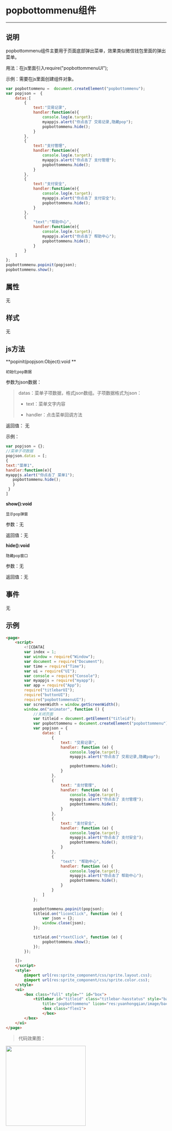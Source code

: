 # popbottommenu组件  

----------

<h2 id="cid_0">说明</h2>

popbottommenu组件主要用于页面底部弹出菜单，效果类似微信钱包里面的弹出菜单。  

用法：在js里面引入require("popbottommenuUI");  

示例：需要在js里面创建组件对象。  
   
```javascript
var popbottommenu =  document.createElement("popbottommenu");
var popjson =  {
    datas:[
        {
            text:"交易记录",
            handler:function(e){
                console.log(e.target);
                myappjs.alert("你点击了 交易记录,隐藏pop");
                popbottommenu.hide(); 
            }
        },
        {
            text:"支付管理",
            handler:function(e){
                console.log(e.target);
                myappjs.alert("你点击了 支付管理");
                popbottommenu.hide();
            }
        },
        {
            text:"支付安全",
            handler:function(e){
                console.log(e.target);
                myappjs.alert("你点击了 支付安全");
                popbottommenu.hide();
            }
        },
        {
            "text":"帮助中心",
            handler:function(e){
                console.log(e.target);
                myappjs.alert("你点击了 帮助中心");
                popbottommenu.hide();
            }
        }
    ]
};
popbottommenu.popinit(popjson);
popbottommenu.show(); 

``` 
  
<h2 id="cid_1">属性</h2>

无

 
<h2 id="cid_2">样式</h2>

无  

<h2 id="cid_3">js方法</h2>

**popinit(popjson:Object):void **

<code>初始化pop数据</code>

参数为json数据：

> datas：菜单子项数据，格式json数组。子项数据格式为json：  
> 
> - text：菜单文字内容  
> 
> - handler：点击菜单回调方法  

返回值： 无

示例：

```javascript
var popjson = {};
//菜单子项数据
popjson.datas = [;
{
text:"菜单1", 
handler:function(e){
myappjs.alert("你点击了 菜单1");
   popbottommenu.hide();
   }
 }
]
```


**show():void**

<code>显示pop弹窗 </code>

参数：无

返回值：无

**hide():void**

<code>隐藏pop窗口</code>

参数：无

返回值：无


<h2 id="cid_4">事件</h2>

无


<h2 id="cid_5">示例</h2>

```html
<page>
    <script>
        <![CDATA[
        var index = 1;
        var window = require("Window");
        var document = require("Document");
        var time = require("Time");
        var ui = require("UI");
        var console = require("Console");
        var myappjs = require("myapp");
        var app = require("App");
        require("titlebarUI");
        require("buttonUI");
        require("popbottommenuUI");
        var screenWidth = window.getScreenWidth();
        window.on("animator", function () {
            //关闭页面
            var titleid = document.getElement("titleid");
            var popbottommenu = document.createElement("popbottommenu");
            var popjson = {
                datas: [
                    {
                        text: "交易记录",
                        handler: function (e) {
                            console.log(e.target);
                            myappjs.alert("你点击了 交易记录,隐藏pop");

                            popbottommenu.hide();
                        }
                    },
                    {
                        text: "支付管理",
                        handler: function (e) {
                            console.log(e.target);
                            myappjs.alert("你点击了 支付管理");
                            popbottommenu.hide();
                        }
                    },
                    {
                        text: "支付安全",
                        handler: function (e) {
                            console.log(e.target);
                            myappjs.alert("你点击了 支付安全");
                            popbottommenu.hide();
                        }
                    },
                    {
                        "text": "帮助中心",
                        handler: function (e) {
                            console.log(e.target);
                            myappjs.alert("你点击了 帮助中心");
                            popbottommenu.hide();
                        }
                    }
                ]
            };

            popbottommenu.popinit(popjson);
            titleid.on("liconClick", function (e) {
                var json = {};
                window.close(json);
            });

            titleid.on("rtextClick", function (e) {
                popbottommenu.show();
            });
        });
 
    ]]>
    </script>
    <style>
        @import url(res:sprite_component/css/sprite.layout.css);
        @import url(res:sprite_component/css/sprite.color.css);
    </style>
    <ui>
        <box class="full" style="" id="box">
            <titlebar id="titleid" class="titlebar-hasstatus" style="background-color:#549FF7;title-color:#ffffff;right-color:#ffffff"
                title="popbottommenu" licon="res:yuanhongqian/image/back.png" rtext="菜单"></titlebar>
                <box class="flex1">
                </box>
        </box>
    </ui>
</page>
```

>代码效果图： 

<img width="250" src="image/fengzhuangzhujian_12.png" style="width:250;"/> 


